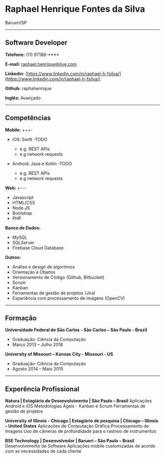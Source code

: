 # Raphael Henrique Fontes da Silva
Barueri/SP

---

## Software Developer


**Telefone:** (11) 97188-****

**E-mail:** raphael.henrique@live.com

**Linkedin:** [https://www.linkedin.com/in/raphael-h-fsilva/](https://www.linkedin.com/in/raphael-h-fsilva/)

**Github:** raphahenrique

**Inglês:** Avançado


---

## Competências

**Mobile:** +++-
* iOS: Swift
    -TODO
    - e.g. REST APIs 
    - e.g network requests

* Android: Java e Kotlin
    -TODO
    - e.g. REST APIs 
    - e.g network requests



**Web:** +---
* Javascript
* HTML/CSS
* Node.JS
* Bootstrap
* PHP



**Banco de Dados:**
* MySQL
* SQLServer
* Firebase Cloud Database



**Outros:**
* Análise e design de algoritmos 
* Orientação à Objetos
* Versionamento de Código (Github, Bitbucket) 
* Scrum 
* Kanban
* Ferramentas de gestão de projetos (Jira)
* Experiência com processamento de imagens (OpenCV)


---

## Formação

**Universidade Federal de São Carlos - São Carlos – São Paulo - Brazil**
- Graduação: Ciência da Computação
- Março 2013 – Julho 2018

**University of Missouri – Kansas City - Missouri - US**
- Graduação: Ciência da Computação
- Agosto 2014 – Maio 2015

---

## Experência Profissional

**Natura | Estagiário de Desenvolvimento | São Paulo – Brasil**
Aplicações Android e iOS
Metodologias Ágeis - Kanban e Scrum
Ferramentas de gestão de projetos

**University of Illinois - Chicago | Estagiário de pesquisa | Chicago – Illinois – United States**
Aplicações de Computação Gráfica
Processamento de Imagens
Uso de câmeras de profundidade para o rastreio de instrumentos

**BSE Technology | Desenvolvedor | Barueri – São Paulo – Brasil**
Desenvolvimento de Software
Aplicações mobile customizadas de acordo com as necessidades de cada cliente

